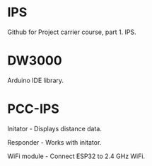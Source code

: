 # IPS
Github for Project carrier course, part 1. IPS.

# DW3000
Arduino IDE library.

# PCC-IPS

Initator - Displays distance data.

Responder - Works with initator.

WiFi module - Connect ESP32 to 2.4 GHz WiFi.
